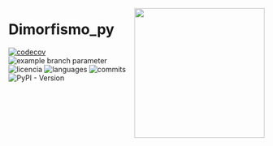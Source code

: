 <a href="https://www.islas.org.mx/"><img src="https://www.islas.org.mx/img/logo.svg" align="right" width="256" /></a>
# Dimorfismo_py
[![codecov](https://codecov.io/gh/IslasGECI/dummy_transformations/graph/badge.svg?token=RY807ST1T1)](https://codecov.io/gh/IslasGECI/dummy_transformations)
![example branch
parameter](https://github.com/IslasGECI/dummy_transformations/actions/workflows/actions.yml/badge.svg)
![licencia](https://img.shields.io/github/license/IslasGECI/dummy_transformations)
![languages](https://img.shields.io/github/languages/top/IslasGECI/dummy_transformations)
![commits](https://img.shields.io/github/commit-activity/y/IslasGECI/dummy_transformations)
![PyPI - Version](https://img.shields.io/pypi/v/dummy_transformations)